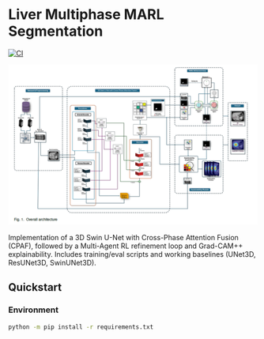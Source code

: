 # Liver Multiphase MARL Segmentation
[![CI](https://github.com/vmfiros/Liver-multiphase-marl-seg/actions/workflows/ci.yml/badge.svg)](https://github.com/vmfiros/Liver-multiphase-marl-seg/actions/workflows/ci.yml)

![Architecture](docs/figure/Archi1.png)

Implementation of a 3D Swin U-Net with Cross-Phase Attention Fusion (CPAF), followed by a Multi-Agent RL refinement loop and Grad-CAM++ explainability. Includes training/eval scripts and working baselines (UNet3D, ResUNet3D, SwinUNet3D).


## Quickstart

### Environment
```bash
python -m pip install -r requirements.txt

